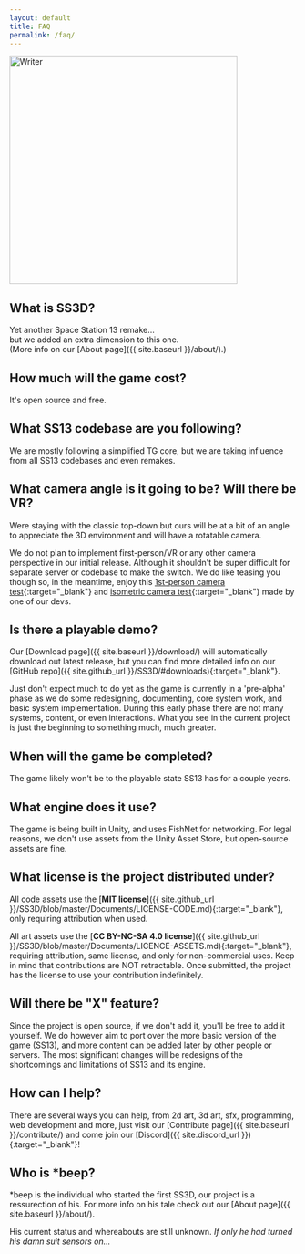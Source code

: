 ```yaml
---
layout: default
title: FAQ
permalink: /faq/
---
```


<div class="image-float_right">
    <img src="{{ site.baseurl}}/assets/img/Writer.png" alt="Writer" width="400px">
</div>

## What is SS3D?

Yet another Space Station 13 remake...<br>
but we added an extra dimension to this one.<br>
(More info on our [About page]({{ site.baseurl }}/about/).)

## How much will the game cost?

It's open source and free.

## What SS13 codebase are you following?

We are mostly following a simplified TG core, but we are taking influence from all SS13 codebases and even remakes.

## What camera angle is it going to be? Will there be VR?

Were staying with the classic top-down but ours will be at a bit of an angle to appreciate the 3D environment and will have a rotatable camera.

We do not plan to implement first-person/VR or any other camera perspective in our initial release. Although it shouldn't be super difficult for separate server or codebase to make the switch. We do like teasing you though so, in the meantime, enjoy this [1st-person camera test](https://www.youtube.com/watch?v=FfFqxVUzTNo){:target="_blank"} and [isometric camera test](https://www.youtube.com/watch?v=i4HTYUhNcUk){:target="_blank"} made by one of our devs.

## Is there a playable demo?

Our [Download page]({{ site.baseurl }}/download/) will automatically download out latest release, but you can find more detailed info on our [GitHub repo]({{ site.github_url }}/SS3D/#downloads){:target="_blank"}.

Just don't expect much to do yet as the game is currently in a 'pre-alpha' phase as we do some redesigning, documenting, core system work, and basic system implementation. During this early phase there are not many systems, content, or even interactions. What you see in the current project is just the beginning to something much, much greater.

## When will the game be completed?

The game likely won't be to the playable state SS13 has for a couple years.

## What engine does it use?

The game is being built in Unity, and uses FishNet for networking. For legal reasons, we don't use assets from the Unity Asset Store, but open-source assets are fine.

## What license is the project distributed under?

All code assets use the [**MIT license**]({{ site.github_url }}/SS3D/blob/master/Documents/LICENSE-CODE.md){:target="_blank"}, only requiring attribution when used.

All art assets use the [**CC BY-NC-SA 4.0 license**]({{ site.github_url }}/SS3D/blob/master/Documents/LICENCE-ASSETS.md){:target="_blank"}, requiring attribution, same license, and only for non-commercial uses. Keep in mind that contributions are NOT retractable. Once submitted, the project has the license to use your contribution indefinitely.

## Will there be "X" feature?

Since the project is open source, if we don't add it, you'll be free to add it yourself. We do however aim to port over the more basic version of the game (SS13), and more content can be added later by other people or servers. The most significant changes will be redesigns of the shortcomings and limitations of SS13 and its engine.

## How can I help?

There are several ways you can help, from 2d art, 3d art, sfx, programming, web development and more, just visit our [Contribute page]({{ site.baseurl }}/contribute/) and come join our [Discord]({{ site.discord_url }}){:target="_blank"}!

## Who is *beep?

*beep is the individual who started the first SS3D, our project is a ressurection of his. For more info on his tale check out our [About page]({{ site.baseurl }}/about/).

His current status and whereabouts are still unknown. *If only he had turned his damn suit sensors on...*
